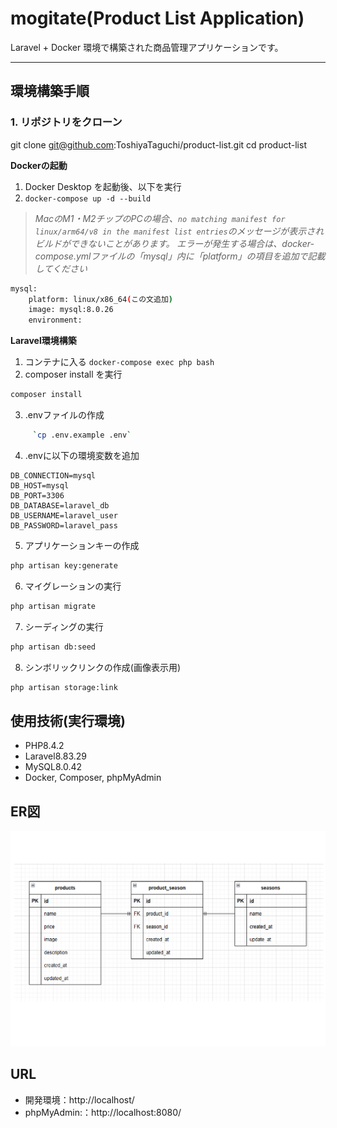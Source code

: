 # mogitate(Product List Application)
Laravel + Docker 環境で構築された商品管理アプリケーションです。

---

## 環境構築手順

### 1. リポジトリをクローン
git clone git@github.com:ToshiyaTaguchi/product-list.git
cd product-list

**Dockerの起動**
1.  Docker Desktop を起動後、以下を実行
2. `docker-compose up -d --build`

> *MacのM1・M2チップのPCの場合、`no matching manifest for linux/arm64/v8 in the manifest list entries`のメッセージが表示されビルドができないことがあります。
エラーが発生する場合は、docker-compose.ymlファイルの「mysql」内に「platform」の項目を追加で記載してください*
``` bash
mysql:
    platform: linux/x86_64(この文追加)
    image: mysql:8.0.26
    environment:
```

**Laravel環境構築**
1. コンテナに入る
     `docker-compose exec php bash`
2. composer install を実行
``` bash
composer install
```
3. .envファイルの作成
``` bash
     `cp .env.example .env`
```
4. .envに以下の環境変数を追加
``` text
DB_CONNECTION=mysql
DB_HOST=mysql
DB_PORT=3306
DB_DATABASE=laravel_db
DB_USERNAME=laravel_user
DB_PASSWORD=laravel_pass
```
5. アプリケーションキーの作成
``` bash
php artisan key:generate
```

6. マイグレーションの実行
``` bash
php artisan migrate
```

7. シーディングの実行
``` bash
php artisan db:seed
```
8. シンボリックリンクの作成(画像表示用)
``` bash
php artisan storage:link
```
## 使用技術(実行環境)
- PHP8.4.2
- Laravel8.83.29
- MySQL8.0.42
- Docker, Composer, phpMyAdmin

## ER図
![alt](erd.png)

## URL
- 開発環境：http://localhost/
- phpMyAdmin:：http://localhost:8080/

